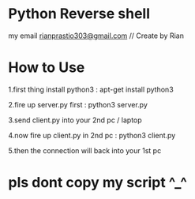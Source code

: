 # Python Reverse shell
my email rianprastio303@gmail.com
// Create by Rian

# How to Use
1.first thing install python3 : 
apt-get install python3

2.fire up server.py first : 
python3 server.py

3.send client.py into your 2nd pc / laptop

4.now fire up client.py in 2nd pc : 
python3 client.py

5.then the connection will back into your 1st pc


# pls dont copy my script ^_^
